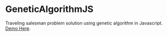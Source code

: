 # GeneticAlgorithmJS
Traveling salesman problem solution using genetic algorithm in Javascript.
<br><a href="https://willgcr.github.io/geneticAlgorithmJS" target="_blank">Demo Here</a>.
